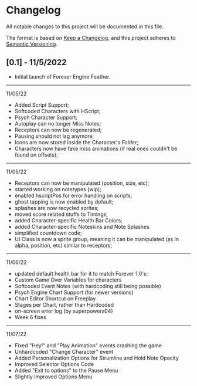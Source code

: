 # Changelog

All notable changes to this project will be documented in this file.

The format is based on [Keep a Changelog](https://keepachangelog.com/en/1.0.0/),
and this project adheres to [Semantic Versioning](https://semver.org/spec/v2.0.0.html).

## [0.1] - 11/5/2022
- Initial launch of Forever Engine Feather.

--------------------------
11/05/22
- Added Script Support;
- Softcoded Characters with HScript;
- Psych Character Support;
- Autoplay can no longer Miss Notes;
- Receptors can now be regenerated;
- Pausing should not lag anymore;
- Icons are now stored inside the Character's *Folder*;
- Characters now have fake miss animations (if real ones couldn't be found on offsets);

--------------------------
11/05/22

- Receptors can now be manipulated (position, size, etc);
- started working on notetypes (wip);
- enabled hscriptPos for error handling on scripts;
- ghost tapping is now enabled by default;
- splashes are now recycled sprites;
- moved score related stuffs to Timings;
- added Character-specific Health Bar Colors;
- added Character-specific Noteskins and Note Splashes
- simplified countdown code;
- UI Class is now a sprite group, meaning it can be manipulated (as in alpha, position, etc) similar to receptors;

--------------------------
11/06/22

- updated default health bar for it to match Forever 1.0's;
- Custom Game Over Variables for characters
- Softcoded Event Notes (with hardcoding still being possible)
- Psych Engine Chart Support (for newer versions)
- Chart Editor Shortcut on Freeplay
- Stages per Chart, rather than Hardcoded
- on-screen error log (by superpowers04)
- Week 6 fixes

--------------------------
11/07/22

- Fixed "Hey!" and "Play Animation" events crashing the game
- Unhardcoded "Change Character" event
- Added Personalization Options for Strumline and Hold Note Opacity
- Improved Selector Options Code
- Added "Exit to options" to the Pause Menu
- Slightly Improved Options Menu